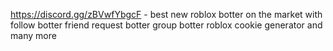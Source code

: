 https://discord.gg/zBVwfYbgcF - best new roblox botter on the market with follow botter friend request botter group botter roblox cookie generator and many more
